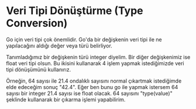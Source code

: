# Veri Tipi Dönüştürme (Type Conversion)

Go için veri tipi çok önemlidir. Go'da bir değişkenin veri tipi ile ne yapılacağını aldığı değer veya türü belirliyor.

Tanımladığımız bir değişkenin türü integer diyelim. Bir diğer değişkenimiz ise float veri tipi olsun. Bu ikisini kullanarak 4 işlem yapmak istediğimizde veri tipi dönüşümünü kullanırız.

Örneğin, 64 sayısı ile 21.4 ondalıklı sayısını normal çıkartmak istediğimde elde edeceğim sonuç "42.4". Eğer ben bunu go ile yapmak istersem 64 sayısı bir integer 21.4 sayısı ise float olacak. 64 sayısını "type(value)" şeklinde kullanarak bir çıkarma işlemi yapabilirim.
